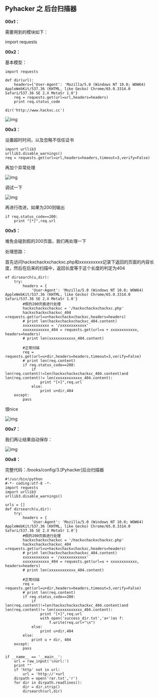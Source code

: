 ## Pyhacker 之 后台扫描器

**00x1：**  

需要用到的模块如下：  

import requests  

**00x2：**  

基本模型：  

```
import requests

def dir(url):
    headers={'User-Agent': 'Mozilla/5.0 (Windows NT 10.0; WOW64) AppleWebKit/537.36 (KHTML, like Gecko) Chrome/65.0.3314.0 Safari/537.36 SE 2.X MetaSr 1.0'}
    req = requests.get(url=url,headers=headers)
    print req.status_code

dir('http://www.hackxc.cc')
```  

![img](https://github.com/hackxc/Pyhacker/blob/master/books/img/3/1.png)  

**00x3：**  

设置超时时间，以及忽略不信任证书  

```
import urllib3
urllib3.disable_warnings()
req = requests.get(url=url,headers=headers,timeout=3,verify=False)
```  

再加个异常处理  

![img](https://github.com/hackxc/Pyhacker/blob/master/books/img/3/2.png)  

调试一下  

![img](https://github.com/hackxc/Pyhacker/blob/master/books/img/3/3.png)  

再进行改进，如果为200则输出  

```
if req.status_code==200:
    print "[*]",req.url
```  

**00x5：**  

难免会碰到假的200页面，我们再处理一下  

处理思路：  

首先访问hackxchackxchackxc.php和xxxxxxxxxx记录下返回的页面的内容长度，然后在后来的扫描中，返回长度等于这个长度的判定为404  

```
ef dirsearch(u,dir):
    try:
        headers = {
            'User-Agent': 'Mozilla/5.0 (Windows NT 10.0; WOW64) AppleWebKit/537.36 (KHTML, like Gecko) Chrome/65.0.3314.0 Safari/537.36 SE 2.X MetaSr 1.0'}
        #假的200页面进行处理
        hackxchackxchackxc = '/hackxchackxchackxc.php'
        hackxchackxchackxc_404 =requests.get(url=u+hackxchackxchackxc,headers=headers)
        # print len(hackxchackxchackxc_404.content)
        xxxxxxxxxxxx = '/xxxxxxxxxxxx'
        xxxxxxxxxxxx_404 = requests.get(url=u + xxxxxxxxxxxx, headers=headers)
        # print len(xxxxxxxxxxxx_404.content)

        #正常扫描
        req = requests.get(url=u+dir,headers=headers,timeout=3,verify=False)
        # print len(req.content)
        if req.status_code==200:
            if len(req.content)!=len(hackxchackxchackxc_404.content)and len(req.content)!= len(xxxxxxxxxxxx_404.content):
                print "[+]",req.url
            else:
                print u+dir,404
    except:
        pass
```  

很nice  

![img](https://github.com/hackxc/Pyhacker/blob/master/books/img/3/4.png)  

**00x7：**  

我们再让结果自动保存：  

![img](https://github.com/hackxc/Pyhacker/blob/master/books/img/3/5.png)  

**00x8：**  

完整代码：/books/config/3.[Pyhacker]后台扫描器  

```
#!/usr/bin/python
#-*- coding:utf-8 -*-
import requests
import urllib3
urllib3.disable_warnings()

urls = []
def dirsearch(u,dir):
    try:
        headers = {
            'User-Agent': 'Mozilla/5.0 (Windows NT 10.0; WOW64) AppleWebKit/537.36 (KHTML, like Gecko) Chrome/65.0.3314.0 Safari/537.36 SE 2.X MetaSr 1.0'}
        #假的200页面进行处理
        hackxchackxchackxc = '/hackxchackxchackxc.php'
        hackxchackxchackxc_404 =requests.get(url=u+hackxchackxchackxc,headers=headers)
        # print len(hackxchackxchackxc_404.content)
        xxxxxxxxxxxx = '/xxxxxxxxxxxx'
        xxxxxxxxxxxx_404 = requests.get(url=u + xxxxxxxxxxxx, headers=headers)
        # print len(xxxxxxxxxxxx_404.content)

        #正常扫描
        req = requests.get(url=u+dir,headers=headers,timeout=3,verify=False)
        # print len(req.content)
        if req.status_code==200:
            if len(req.content)!=len(hackxchackxchackxc_404.content)and len(req.content)!= len(xxxxxxxxxxxx_404.content):
                print "[+]",req.url
                with open('success_dir.txt','a+')as f:
                    f.write(req.url+"\n")
            else:
                print u+dir,404
        else:
            print u + dir, 404
    except:
        pass

if __name__ == '__main__':
    url = raw_input('\nurl:')
    print ""
    if 'http' not in url:
        url = 'http://'+url
    dirpath = open('rar.txt','r')
    for dir in dirpath.readlines():
        dir = dir.strip()
        dirsearch(url,dir)
```